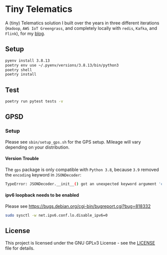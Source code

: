 # Tiny Telematics

A (tiny) Telematics solution I built over the years in three different iterations (`Hadoop`, `AWS IoT Greengrass`, and completely locally with `redis`, `Kafka`, and `Flink`), for my [blog](https://chollinger.com/blog/).

## Setup

```bash
pyenv install 3.8.13
poetry env use ~/.pyenv/versions/3.8.13/bin/python3
poetry shell
poetry install
```

## Test

```bash
poetry run pytest tests -v  
```

## GPSD

### Setup
Please see `sbin/setup_gps.sh` for the GPS setup. Mileage will vary depending on your distribution.

#### Version Trouble

The `gps` package is only compatible with `Python 3.8`, because `3.9` removed the `encoding` keyword in `JSONDecoder`:

```bash
TypeError: JSONDecoder.__init__() got an unexpected keyword argument 'encoding'
```

#### ipv6 loopback needs to be enabled

Please see https://bugs.debian.org/cgi-bin/bugreport.cgi?bug=818332

```bash
sudo sysctl -w net.ipv6.conf.lo.disable_ipv6=0
```

## 

## License

This project is licensed under the GNU GPLv3 License - see the [LICENSE](LICENSE) file for details.
